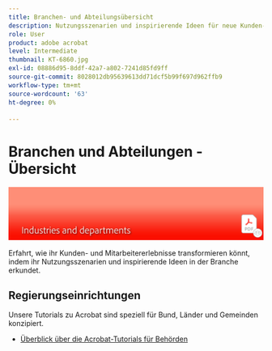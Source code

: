 ```yaml
---
title: Branchen- und Abteilungsübersicht
description: Nutzungsszenarien und inspirierende Ideen für neue Kunden- und Mitarbeitererlebnisse.
role: User
product: adobe acrobat
level: Intermediate
thumbnail: KT-6860.jpg
exl-id: 08886d95-8ddf-42a7-a802-7241d85fd9ff
source-git-commit: 8028012db95639613dd71dcf5b99f697d962ffb9
workflow-type: tm+mt
source-wordcount: '63'
ht-degree: 0%

---
```


# Branchen und Abteilungen - Übersicht

![Acrobat-Branchenbild](../assets/Hero-Industry.png)

Erfahrt, wie ihr Kunden- und Mitarbeitererlebnisse transformieren könnt, indem ihr Nutzungsszenarien und inspirierende Ideen in der Branche erkundet.

## Regierungseinrichtungen

Unsere Tutorials zu Acrobat sind speziell für Bund, Länder und Gemeinden konzipiert.

* [Überblick über die Acrobat-Tutorials für Behörden](gov/gov-overview.md)
